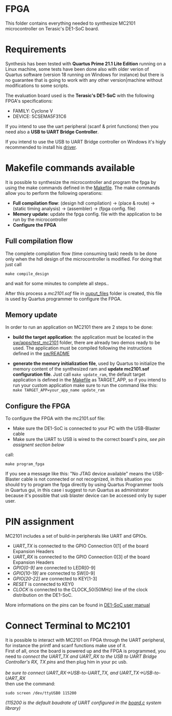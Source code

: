 # FPGA

This folder contains everything needed to synthesize MC2101 microcontroller on Terasic's DE1-SoC board.

# Requirements

Synthesis has been tested with **Quartus Prime 21.1 Lite Edition** running on a Linux machine, some tests have been done also with older verion of Quartus software (version 18 running on Windows for instance) but there is no guarantee that is going to work with any other version|machine without modifications to some scripts.

The evaluation board used is the **Terasic's DE1-SoC** with the following FPGA's specifications:
-   FAMILY: Cyclone V
-   DEVICE: 5CSEMA5F31C6

If you intend to use the uart peripheral (scanf & print functions) then you need also a **USB to UART Bridge Controller**.

If you intend to use the USB to UART Bridge controller on Windows it's higly recommended to install his [driver](https://www.silabs.com/developers/usb-to-uart-bridge-vcp-drivers?tab=downloads).

# Makefile commands available

It is possible to synthesize the microcontroller and program the fpga by using the make commands defined in the [Makefile](./Makefile).
The make commands allow you to perform the following operations:
-   **Full compilation flow**: (design hdl compilation) -> (place & route) -> (static timing analysis) -> (assembler) -> (fpga config. file)
-   **Memory update**: update the fpga config. file with the application to be run by the microcontroller
-   **Configure the FPGA**

## Full compilation flow

The complete compilation flow (time consuming task) needs to be done only when the hdl design of the microcontroller is modified.
For doing that just call

    make compile_design

and wait for some minutes to complete all steps..

After this process a *mc2101.sof* file in [ouput_files](./output_files/) folder is created, this file is used by Quartus programmer to configure the FPGA.


## Memory update

In order to run an application on MC2101 there are 2 steps to be done:
-   **build the target application**: the application must be located in the [sw/apps/test_mc2101](../sw/apps/test_mc2101/) folder, there are already two demos ready to be used. The application must be compiled following the instructions defined in the [sw/README](../sw/README.md)

-   **generate the memory initialization file**, used by Quartus to initialize the memory content of the synthesized ram and **update mc2101.sof configuration file**. Just call `make update_ram`, the default target application is defined in the [Makefile](./Makefile) as TARGET_APP, so if you intend to run your custom application make sure to run the command like this: `make TARGET_APP=your_app_name update_ram`

## Configure the FPGA

To configure the FPGA with the mc2101.sof file:

-   Make sure the DE1-SoC is connected to your PC with the USB-Blaster cable
-   Make sure the UART to USB is wired to the correct board's pins, *see pin assignent section below*

call:

    make program_fpga

If you see a message like this: "No JTAG device available" means the USB-Blaster cable is not connected or not recognized, in this situation you should try to program the fpga directly by using Quartus Programmer tools in Quartus gui, in this case i suggest to run Quartus as administrator because it's possible that usb blaster device can be accessed only by super user.

# PIN assignment

MC2101 includes a set of build-in peripherals like UART and GPIOs.
-   *UART_TX* is connected to the GPIO Connection 0[1] of the board Expansion Headers
-   *UART_RX* is connected to the GPIO Connection 0[3] of the board Expansion Headers
-   *GPIO[0-9]* are connected to LEDR[0-9]
-   *GPIO[10-19]* are connected to SW[0-9]
-   *GPIO[20-22]* are connected to KEY[1-3]
-   *RESET* is connected to KEY0
-   *CLOCK* is connected to the CLOCK_50(50MHz) line of the clock distribution on the DE1-SoC.

More informations on the pins can be found in [DE1-SoC user manual](https://www.google.com/url?sa=i&rct=j&q=&esrc=s&source=web&cd=&cad=rja&uact=8&ved=0CAMQw7AJahcKEwjo6Ze3x4f6AhUAAAAAHQAAAAAQAg&url=http%3A%2F%2Fwww.ee.ic.ac.uk%2Fpcheung%2Fteaching%2Fee2_digital%2FDE1-SoC_User_manual.pdf&psig=AOvVaw1HUMjhOmZAMx6oPnrUV0CZ&ust=1662807670601964)

# Connect Terminal to MC2101

It is possible to interact with MC2101 on FPGA through the UART peripheral, for instance the printf and scanf functions make use of it.<br>
First of all, once the board is powered up and the FPGA is programmed, you need to *connect the UART_TX and UART_RX to the USB to UART Bridge Controller's RX, TX pins* and then plug him in your pc usb.<br>
<br>
*be sure to connect UART_RX->USB-to-UART_TX, and UART_TX->USB-to-UART_RX*
<br>
then use the command:

    sudo screen /dev/ttyUSB0 115200

*(115200 is the default baudrate of UART configured in the [board.c](../sw/libs/sys_lib/src/board.c) system library)*
